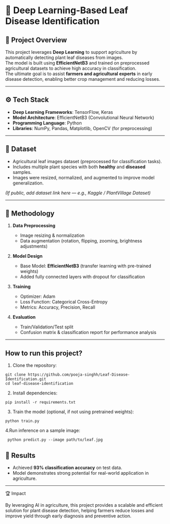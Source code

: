 
# 🌿 Deep Learning-Based Leaf Disease Identification

## 📌 Project Overview
This project leverages **Deep Learning** to support agriculture by automatically detecting plant leaf diseases from images.  
The model is built using **EfficientNetB3** and trained on preprocessed agricultural datasets to achieve high accuracy in classification.  
The ultimate goal is to assist **farmers and agricultural experts** in early disease detection, enabling better crop management and reducing losses.

---

## ⚙️ Tech Stack
- **Deep Learning Frameworks**: TensorFlow, Keras  
- **Model Architecture**: EfficientNetB3 (Convolutional Neural Network)  
- **Programming Language**: Python  
- **Libraries**: NumPy, Pandas, Matplotlib, OpenCV (for preprocessing)  

---

## 📂 Dataset
- Agricultural leaf images dataset (preprocessed for classification tasks).  
- Includes multiple plant species with both **healthy** and **diseased** samples.  
- Images were resized, normalized, and augmented to improve model generalization.  

*(If public, add dataset link here — e.g., Kaggle / PlantVillage Dataset)*

---

## 🔎 Methodology
1. **Data Preprocessing**
   - Image resizing & normalization  
   - Data augmentation (rotation, flipping, zooming, brightness adjustments)  

2. **Model Design**
   - Base Model: **EfficientNetB3** (transfer learning with pre-trained weights)  
   - Added fully connected layers with dropout for classification  

3. **Training**
   - Optimizer: Adam  
   - Loss Function: Categorical Cross-Entropy  
   - Metrics: Accuracy, Precision, Recall  

4. **Evaluation**
   - Train/Validation/Test split  
   - Confusion matrix & classification report for performance analysis  

---


## How to run this project?
1. Clone the repository:
```
git clone https://github.com/pooja-singhh/Leaf-Disease-Identification.git
cd leaf-disease-identification
```
2. Install dependencies:
```
pip install -r requirements.txt
```

3. Train the model (optional, if not using pretrained weights):
```
python train.py
```

4.Run inference on a sample image:
```
 python predict.py --image path/to/leaf.jpg
```
## 🎯 Results
- Achieved **93% classification accuracy** on test data.  
- Model demonstrates strong potential for real-world application in agriculture.  

---


🏆 Impact

By leveraging AI in agriculture, this project provides a scalable and efficient solution for plant disease detection, helping farmers reduce losses and improve yield through early diagnosis and preventive action.
